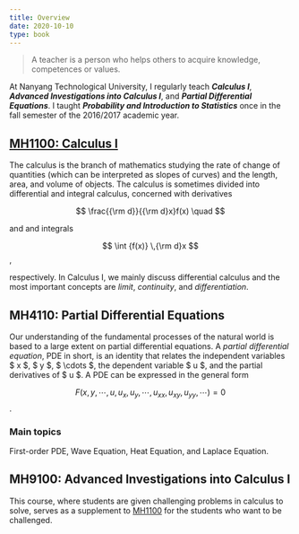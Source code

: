 ```yaml
---
title: Overview
date: 2020-10-10
type: book
---
```


> A teacher is a person who helps others to acquire knowledge, competences or values.

At Nanyang Technological University, I regularly teach __*Calculus I*__, __*Advanced Investigations into Calculus I*__, and __*Partial Differential Equations*__. I taught __*Probability and Introduction to Statistics*__ once in the fall semester of the 2016/2017 academic year.

## [MH1100: Calculus I](./CalculusI/)

The calculus is the branch of mathematics studying the rate of change of quantities (which can be interpreted as slopes of curves) and the length, area, and volume of objects. The calculus is sometimes divided into differential and integral calculus, concerned with derivatives

$$ \frac{{\rm d}}{{\rm d}x}f(x) \quad $$

and and integrals

$$ \int {f(x)} \,{\rm d}x $$,

respectively. In Calculus I, we mainly discuss differential calculus and the most important concepts are *limit*, *continuity*, and *differentiation*.


## MH4110: Partial Differential Equations

Our understanding of the fundamental processes of the natural world is based to a large extent on partial differential equations. A *partial differential equation*, PDE in short, is an identity that relates the independent variables $ x $, $ y $, $ \cdots $, the dependent variable $ u $, and the partial derivatives of $ u $. A PDE can be expressed in the general form

$$ F(x,y,\cdots,u,u_x,u_y,\cdots,u_{xx},u_{xy},u_{yy},\cdots)=0 $$.

### Main topics

First-order PDE, Wave Equation, Heat Equation, and Laplace Equation.


## MH9100: Advanced Investigations into Calculus I


This course, where students are given challenging problems in calculus to solve, serves as a supplement to [MH1100](./CalculusI/) for the students who want to be challenged.

